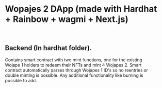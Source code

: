 <h1> Wopajes 2 DApp (made with Hardhat + Rainbow + wagmi + Next.js) </h1>

<br> 

<h2> Backend (In hardhat folder). </h2>

Contains smart contract with two mint functions, one for the existing Wojape 1 holders to redeem their NFTs and mint 4 Wojapes 2. Smart contract automatically parses through Wojapes 1 ID's so no reentries or double minting is possible. Any additional functionality like burning is possible to add.

<br> 
<br> 
